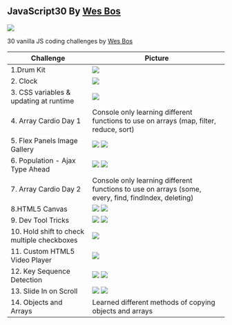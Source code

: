 ## JavaScript30 By [Wes Bos](javascript30.com)

![](./Images/HomePage.png)

30 vanilla JS coding challenges by [Wes Bos](javascript30.com)

| Challenge | Picture|
| --------- | ------ |
| 1.Drum Kit| ![](./Images/drumKit.png)|
| 2. Clock | ![](./Images/clock.png) |
| 3. CSS variables & updating at runtime | ![](./Images/cssVarables.png) |
| 4. Array Cardio Day 1 | Console only learning different functions to use on arrays (map, filter, reduce, sort) |
| 5. Flex Panels Image Gallery | ![](./Images/flexA.png) ![](./Images/flexB.png) |
| 6. Population - Ajax Type Ahead | ![](./Images/PopA.png) ![](./Images/PopB.png) |
| 7. Array Cardio Day 2 | Console only learning different functions to use on arrays (some, every, find, findIndex, deleting)|
| 8.HTML5 Canvas | ![](./Images/canvas.png) ![](./Images/canvasB.png) |
| 9. Dev Tool Tricks | ![](./Images/console.png) ![](./Images/grouping.png) |
| 10. Hold shift to check multiple checkboxes | ![](./Images/multipleCheckboxes.png) |
| 11. Custom HTML5 Video Player | ![](./Images/videoPlayer.png) |
| 12. Key Sequence Detection | ![](./Images/keyDetectA.png) ![](./Images/keyDetectB.png) |
| 13. Slide In on Scroll | ![](./Images/scrollA.png) ![](./Images/scrollB.png) |
| 14. Objects and Arrays | Learned different methods of copying objects and arrays |